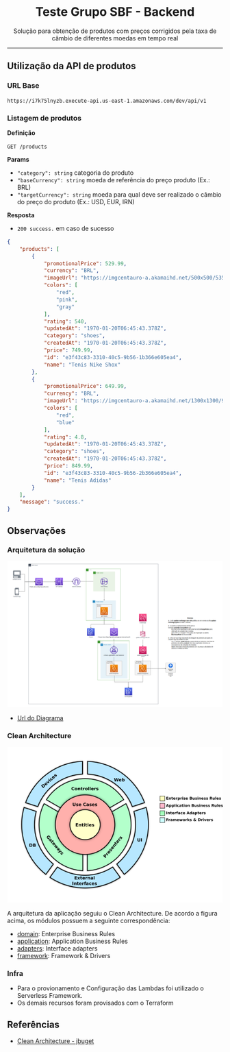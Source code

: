 <h1 align="center">
Teste Grupo SBF - Backend
</h1>

<p align="center">Solução para obtenção de produtos com preços corrigidos pela taxa de câmbio de diferentes moedas em tempo real</p>

<hr>

## Utilização da API de produtos

### URL Base

```
https://i7k75lnyzb.execute-api.us-east-1.amazonaws.com/dev/api/v1
```

### Listagem de produtos

**Definição**

`GET /products`

**Params**
- `"category": string` categoria do produto
- `"baseCurrency": string` moeda de referência do preço produto (Ex.: BRL)
- `"targetCurrency": string` moeda para qual deve ser realizado o câmbio do preço do produto (Ex.: USD, EUR, IRN)

**Resposta**

- `200 success.` em caso de sucesso

```json
{
    "products": [
        {
            "promotionalPrice": 529.99,
            "currency": "BRL",
            "imageUrl": "https://imgcentauro-a.akamaihd.net/500x500/5351432Y/tenis-nike-shox-r4-masculino-img.jpg",
            "colors": [
                "red",
                "pink",
                "gray"
            ],
            "rating": 540,
            "updatedAt": "1970-01-20T06:45:43.378Z",
            "category": "shoes",
            "createdAt": "1970-01-20T06:45:43.378Z",
            "price": 749.99,
            "id": "e3f43c83-3310-40c5-9b56-1b366e605ea4",
            "name": "Tenis Nike Shox"
        },
        {
            "promotionalPrice": 649.99,
            "currency": "BRL",
            "imageUrl": "https://imgcentauro-a.akamaihd.net/1300x1300/96946451A1/tenis-adidas-streetcheck-feminino-img.jpg",
            "colors": [
                "red",
                "blue"
            ],
            "rating": 4.8,
            "updatedAt": "1970-01-20T06:45:43.378Z",
            "category": "shoes",
            "createdAt": "1970-01-20T06:45:43.378Z",
            "price": 849.99,
            "id": "e3f43c83-3310-40c5-9b56-2b366e605ea4",
            "name": "Tenis Adidas"
        }
    ],
    "message": "success."
}
```

## Observações

### Arquitetura da solução

<p align="center">
    <img src="./assets/solution_architecture.png" alt="Logo" width=800>
</p>

* [Url do Diagrama](https://viewer.diagrams.net/?tags=%7B%7D&highlight=0000ff&edit=_blank&layers=1&nav=1#R7V3rl5q6Fv9rXOucD7oID5GP6ow9XaunZ1bn9vb2fJkVISotEsvDmelff5MQEJKIWFFnptiHEkgC%2B%2FHbOzs7oWdM10%2FvIrhZ%2FY09FPR0zXvqGTc9XQdDZ0i%2BaMlzVqIDALKSZeR7%2FKpdwb3%2FE%2FFCjZemvofiyoUJxkHib6qFLg5D5CaVMhhF%2BLF62QIH1V43cImkgnsXBnLpF99LVlnpyNJ25X8hf7nKewYaP7OG%2BcW8IF5BDz%2BWiozbnjGNME6yX%2BunKQoo9XK6ZPVme84WNxahMGlS4duXT3f%2F%2BQzs2T16f7%2BIZutwrfftrJUtDFL%2BwHeRv4UJojeczkOU8JtPnnOKbLAfJoyq1oT8JZ1OtZ5Fzkzp0UC3hALx2K4WAPmItlEtEI%2FtagEQmwdC%2F0C8wVKBdFRpXhP610o3SP4aE5wmgR%2BiaSF%2FGilcRtDzCV%2BmOMARKQtxSKg3WSXrgBwB8vNx5SfofgNdStVHojykbIHDhGsA0PNjTnjaKpHxBJK%2BIt4G4wSKbrcoY0h2TRDATezPi1oRctMo9rfoE4qzxmkpkcYN%2Fb1%2BWlLNHcDH2BwsI5xu2O2%2FJ30pzz7EtDk%2FeX7YXXyfRPh70TA7yB%2B8pxvAtG8nY%2Fo4fhCUym%2BHM302IuVbFCU%2B0bhx4C9ppwmmzUJ%2BFKBFQpslpPLD5Qd2dGNonDyqfjwYr5DHb4fLN%2BkCPe1VHFCoIwEyhNcoiZ7JJXkFzeQqzEHMMPjx4w4R9BEvW5XQwBiaHIk4Ci2LxneKSn5wXT1Cb4eS3kp6StgTegUdVPJWEkeBNwuL%2FpFpnH1UXB6yT0sEN5wRVdsSyS0gkxwMDZnkwBydieTWmya5dgLJLeNMJNc769RZp8461WquYzkVte0DXWGdTIV10nNX9RS9TR91%2FG5150ywuw7fbb%2FeJ6Df11%2B6eZLIq2DCforng5qc4vaoIVAaLdgmNcE1ib7II%2BMYfoijZIWXOITB7a50UuXA7poPmIo4o%2Fs3lCTPXOlhmuAqV9CTn%2FyPVh8Ay%2BLHX%2Bm5gWbww5sn3jw7eM4PQvLQWU0rP%2FxaPrerxo4q9e5Q5BOqMZzJWxbL9nI5gdES8aLpHHz%2F8vGzHSbvPoYPs1UQf1r1dc4iSr5aYYhQABOCW5XmVYxlVcdRBJ9LF3AztWv5jhaU7DEYVa2xbQijO7FC4ZSqK5Af2T3s74%2FYjWqfw6ExcLTdR3jIGKeRi3hDggAXhGpm%2FIdh%2BG8y8%2BP4%2B4P%2BzrP%2FiZ6%2F9YEpgQhh3e2Tu4LhEn1iXoAg8%2FF3lLgrLgNKT0DpDag8AqVXIHsGlcuYrVb0IBaqymy5EMiX5eZdLlSVqXwZsTZQ1AZC7f2ehIC%2F5M%2BMcljyMMi5mT261czSuRuf2P7EZ5Y8pOgj4%2FyNZk2BrcLzBfuI5jS31R%2FgHAV3OPZ583OcJHh90Ji7KGQQUrE8B7weGG8yciz8J3ofatclQpmyZI4LcXpilQsTwPXcg%2B0YKQBMUHXnLdktyA1X2UjZLdgoJbIC1QBqGFD3yfO3FUUe%2FkhpVGxCnjXpc%2B6MyRXc22JxvDDpZw4jPQGszRM7kdckv5b8m%2FVAr1d2cWxDc2Ur8vVgkNcgxJqXWoFrKnLhPKZftMsoDeh4ptRBdm268QjG9REHvH5Ej7KLDze8SecBEXTSbrqm1oz9Rz1xTH6EtJyoGmzS7Y8UpUhsXnULtDUXevQL0PinH2YOQ%2BnajAtVgpJixv5q6WuSiEjxSM2ftLX7IGOQUNnQHLrfl8zZ67sZgjKxW87%2F0GmwhGizppsO%2F2Fpf9b2cjRjahQpK9Abaco%2FZQHuTY3e2GFOmEetCEF56NETXkmyCXzSL%2FqPA%2BseIRZEv%2BphHL6zH2nGoVbF%2BWgmK6sQQ%2BlUBTCr37BNNijrx9mojN7eJkKndVViejOAnMGfDMMgY%2FaP1I99xnyb%2FW9gzuDx3XsqH0%2FEfDNw85TQVuZsrO49l5oL0gbPExSKD8UewMUJlE%2FEFFwxoj%2FqQOjtSEozgLiHwRZmfotIuYlF2U3kJ8FEPDIKejUSxUQooT7khUWhVmKb2GAGgjfPIVzjm8lB03Msl1%2BmITnBgGpuMaLYFdJRzMJAZzP4b4PqhcgZjbTzM0PwLaJoTg0mGXPAbzUqyNQz8OMELpnv6iGmV9gjPiVV3w2hAwNrNhfAxD6NU1YfRD49jBFrf%2BtDhpdzn3nZOKUjIDQvWWyZnfPGvGlP9Y2GBnFc487IFm%2BJkjtKNJfGmqZN2idD0w0O44ySW5bNkdGao2dUmGPGnZw1F6RUSQo8JVAXz8YfXf3YVF0Wh72LjBI3oRthZhYgvuzTrn3ScxyjaMtvDeckV9o4dqaBd3AdEW9myenjjJySwc69vIrElcTAxRQiMlwgN5eRiZ2AgZsGpIH4CnIKXRwVt85Ywm41okEdNNjPmqOsxh7L064xOXps3Z6V%2BVXqCIFh2nGvEterRhT5DGg5%2FMiLpNigGEJc%2B57HplNUU1jVKZaAItWk4EA5OMo%2BxZ2fFvmzTWHqwJECf8XcfiVbxWhhPlAd%2BlPNBx4XT2vB2%2BMuNQsixAcUqIpPr1WaysFrsyXpcgTpMmXpGqqE61yylU%2FYlWSrmyN6pXNE5o1NTvaOmiMiH3PiSDr4VueIPDa49%2BYtabPugIFoLS43T6TMZcgzJy6cy9B2SkKprTwtoleXE9EoZUFJMNNQpiwQCjJ5qqmZ5emcmtsgJxNodjVDBgAB%2FfekDhydJaHlUph3dChLAuRpuuoK1SyJX8hkUJMZXEOiGwnUJXNgZG6YAjeGwzPJidhRu9k0bclJ7qhfJ4sLlKBqB1x7ErgUOVclBNVYoscOQweWM%2FwVHN0rwgeRzW6InXmSUXuifpLtk5fjqOYkO4%2F21Xi0XdbTZbOezCtmPdUCTF0q9IHkZ4nYLyobGth61VRaitVRxarISjr02fLPlalmdahZonZFtRhnYmEdRJX6%2Bsi2bvVabRUxmdhHhjIDOtSp4CEHK6HUUZaqENtx9jRss9rkfANQpu5f5VqGhKKGf0%2FnKAqJsY4Hfqbfm3xdBtz4rQiWEGmyDEsSLEshV22sAFOLlRzGzA0zKeVZJS8yVtgOOwQ9H8nLHs4V%2BVOzQ%2FaWbrMMIFp1mtKZFpc%2BAcsO%2Bm34MjRl%2FL0oX2zzKsOYNgM4e%2FlSHlDUrlo4%2B9hZjGSYdrOxc1uD1Vx8Tkjnjgk162d7jpzH9EPi%2BxLtV05ams0SghfQrXY1XsOfmN7F7ZpYvGxq9C8UbFGSJVh%2FZPnRtPQTJi43zn6PI3oj7GcMw7gfEwlbHM49AkPggIV8k7t1r%2BPNhmZ2Mx9f1z5g6JEvAkowdOndHZrV2jOJXJlTrfOUThoQKUCVRf11ezzeh8AvbqgjrmsF%2B4Y%2FcMeph4Dw6WGec6kd4AfitgTDK4918qjvC4lzHgwSGYYM6uoIOzgLqB8bxiy83XzhqeHoZaY1qMBHRmcNY%2BZkLVkGqngwjfDAxesBTeq4MMSwy2%2FeHsS4gc%2BkvhU8EULefVMxkFfiyfBceGJf15EUYtiXjWAb5isHJyJQLxGc5HjclINT5lx12NQSNmU51w%2BtQpQpblLT1y1dAqlcIy7i9JhXmbT7dVw5E1xI6m3Ze9S7aCNDtrMNUPMHVQxQ9w4rxZxYPc%2BEzb4NUE6IXcC1HzxnVxc5zHsGjdWzWWtiqTyoVNU6PMisHf1qzQfhd2wNMbnkXwpFuvbHKkk2rNKM%2FIUbfxDPF9Sj%2B7NpGm43U1kpe1EzlY5p3cz03lEzldbY0CaWZLre6kwlQe0EPVhGO8asGK4XAGmZzfzts5ky60WZsoOebz4%2BOX%2BsNc%2FMySMt4sxlW3lKYkf5rpKN89mOrmAczJgTn%2F0SmVCmHELogssXCC7XWnq6JUi4RHQfkgEbAxAtH7C1V7M%2Fzx947tyFzl34nd0FaUMnkA%2BwruUuWFdxFy4%2Fz6t%2BeOdCvoeYuqw7zXyPtkyxJSe91OxMdeHY2UTTRuYbjJ1RYj7obQXNLHOQhz1zIdLkoYYFBoYuw4el7RfZ0%2BDjKtH9EzR%2BeCWNB2Kmzrk1XrGikkrsJPLpo3de2uvx0mYzczaaHOelTabAsIa%2FjZfGNpWbZ6J9nhx0xX7cl03LeGVhHftKOFscXwpnnUaelbwXRr4nZwfEHRC%2FHSCOf8TFs%2Bav2qoFkhMg%2BZKpcso3m4DR9TBZWid%2BYBpZ%2BQAjGczVD2qcCN6nkVm%2FBplfyF4Cx%2FK59lUehxl9layjo3cAcEz14Krx9Xa70x9KWsqOwX%2FvppIkd686%2Bq1fdbTduCrfgLixI7bZk2LpUkvvMhqPJ%2FZkJLofe4zyMe8yGjlVZeubiuW7hmoxk2UKvnt7JkRe59IpY6eMb18ZgQaq2lhkPZSV0VAooylu99OeMso5fXSTVzeVXwTYjYZf7mi42%2Bft%2BH3eTntJoKb2Yq83%2FpXT8It00%2B7Nnp2FbeHNnkrbS9%2Fs6RBcGrZngIt%2BWn%2Bz57A6ads3VW%2F21G1ZbXWthSVZNeGcit5%2BhHS4%2FA4m6BE%2B15vhbvFw4wyAECYPS07ThtJUA7R7Zcw2hQU1w8vlIKvv94pZAYcDZu1PQonxq76UcLFnFqpBU8WbgNtfcVMXEy5hw3uWJoo6gGgfIHxO2mNRot7m2NKizDzt5VqAcJ1XGzcFhAYzJYBHcw9G0EcnIsxpuCvHnLOXqjXS2258%2FaLG111y9sHxNdz47SKnvN716sgpB8vGX%2B5JwTTAqdeNr7vxdXl8TX4%2BuFQwHmC2OkoaT%2BeAc75YdtFF20NpXZxYshSxbGCodpMEprgpeWsKaqij2eyVZdoNXhOZkLT0Je1b%2BCvj0UP%2Bp1Z9c4Cp6xKfLrqZoS6xqPJOvc4pejVOUbcV9ylbcdd7GI0z8WxpBxdTsYHLRd0kQ1ZxYVffN4HGhyZ7HZExxTviSowZgfNAr5oxcqz5N2SMcUnGkMMI07Xhu7AgRYe%2FsYfoFf8H)


### Clean Architecture

<p align="center">
    <img src="./assets/clean_archicteture.png" alt="Logo" width=600>
</p>

A arquitetura da aplicação seguiu o Clean Architecture. De acordo a figura acima, os módulos possuem a seguinte correspondência:

* [domain](./src/1-domain): Enterprise Business Rules
* [application](./src/2-business): Application Business Rules
* [adapters](./src/3-adapters): Interface adapters
* [framework](./src/4-framework): Framework & Drivers

### Infra

* Para o provionamento e Configuração das Lambdas foi utilizado o Serverless Framework.
* Os demais recursos foram provisados com o Terraform

## Referências

* [Clean Architecture - jbuget](https://github.com/jbuget/nodejs-clean-architecture-app)

